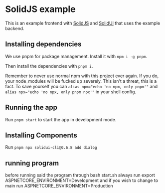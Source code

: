 # SolidJS example

This is an example frontend with [SolidJS](https://docs.solidjs.com) and [SolidUI](https://www.solid-ui.com/docs/introduction) that uses the example backend.

## Installing dependencies

We use pnpm for package management. Install it with `npm i -g pnpm`.

Then install the dependencies with `pnpm i`.

Remember to never use normal npm with this project ever again. If you do, your node_modules will be fucked up severely. This isn't a threat, this is a fact. To save yourself you can `alias npm="echo 'no npm, only pnpm'"` and `alias npx="echo 'no npx, only pnpm npx'"` in your shell config.

## Running the app

Run `pnpm start` to start the app in development mode.

## Installing Components

Run `pnpm npx solidui-cli@0.6.8 add dialog`

## running program

before running said the program through bash start.sh always run export ASPNETCORE_ENVIRONMENT=Development
and if you wish to change to main run ASPNETCORE_ENVIRONMENT=Production
